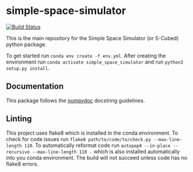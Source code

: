 # simple-space-simulator

[![Build Status](https://travis-ci.org/space-technologies-at-california/simple-space-simulator.svg?branch=main)](https://travis-ci.org/space-technologies-at-california/simple-space-simulator)

This is the main repository for the Simple Space Simulator (or S-Cubed) python package.

To get started run `conda env create -f env.yml`. After creating the environment run 
`conda activate simple_space_simulator` and run `python3 setup.py install`.

## Documentation
This package follows the [numpydoc](https://numpydoc.readthedocs.io/en/latest/format.html) docstring guidelines.

## Linting 
This project uses flake8 which is installed in the conda environment. To
check for code issues run `flake8 path/to/code/to/check.py --max-line-length 110`. To automatically 
reformat code run `autopep8 --in-place --recursive --max-line-length 110 .` which is also installed automatically into you conda environment.
The build will not succeed unless code has no flake8 errors.